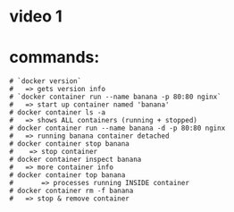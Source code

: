 # video 1
# commands:
    # `docker version`
    #   => gets version info
    # `docker container run --name banana -p 80:80 nginx`
    #   => start up container named 'banana'
    # docker container ls -a
    #   => shows ALL containers (running + stopped)
    # docker container run --name banana -d -p 80:80 nginx
    #   => running banana container detached
    # docker container stop banana
    #    => stop container
    # docker container inspect banana
    #   => more container info
    # docker container top banana
    #       => processes running INSIDE container
    # docker container rm -f banana
    #   => stop & remove container
